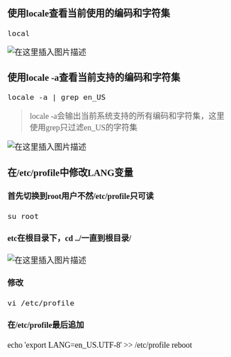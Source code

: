 <font size = 4 face = "黑体">

### 使用locale查看当前使用的编码和字符集

    local

![在这里插入图片描述](https://img-blog.csdnimg.cn/20210404111517132.png?x-oss-process=image/watermark,type_ZmFuZ3poZW5naGVpdGk,shadow_10,text_aHR0cHM6Ly9ibG9nLmNzZG4ubmV0L3FxXzQzODA4NzAw,size_16,color_FFFFFF,t_70)


### 使用locale -a查看当前支持的编码和字符集

    locale -a | grep en_US  
    
> locale -a会输出当前系统支持的所有编码和字符集，这里使用grep只过滤en_US的字符集

![在这里插入图片描述](https://img-blog.csdnimg.cn/20210404111755494.png)



### 在/etc/profile中修改LANG变量

#### 首先切换到root用户不然/etc/profile只可读

    su root

#### etc在根目录下，cd ../一直到根目录/

![在这里插入图片描述](https://img-blog.csdnimg.cn/20210404111931839.png)

#### 修改

    vi /etc/profile
    
#### 在/etc/profile最后追加


echo 'export LANG=en_US.UTF-8' >> /etc/profile
reboot

</font>